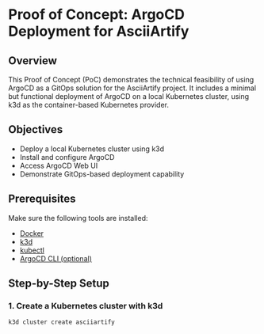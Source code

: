 # Proof of Concept: ArgoCD Deployment for AsciiArtify

## Overview

This Proof of Concept (PoC) demonstrates the technical feasibility of using ArgoCD as a GitOps solution for the AsciiArtify project. It includes a minimal but functional deployment of ArgoCD on a local Kubernetes cluster, using k3d as the container-based Kubernetes provider.

## Objectives

- Deploy a local Kubernetes cluster using k3d
- Install and configure ArgoCD
- Access ArgoCD Web UI
- Demonstrate GitOps-based deployment capability

## Prerequisites

Make sure the following tools are installed:

- [Docker](https://www.docker.com/)
- [k3d](https://k3d.io/)
- [kubectl](https://kubernetes.io/docs/tasks/tools/)
- [ArgoCD CLI (optional)](https://argo-cd.readthedocs.io/en/stable/cli_installation/)

## Step-by-Step Setup

### 1. Create a Kubernetes cluster with k3d

```bash
k3d cluster create asciiartify
